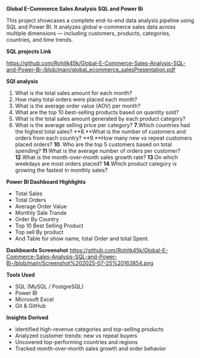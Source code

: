 **Global E-Commerce Sales Analysis SQL and Power Bi**

This project showcases a complete end-to-end data analysis pipeline using SQL and Power BI. It analyzes global e-commerce sales data across multiple dimensions — including customers, products, categories, countries, and time trends.

**SQL projects Link**

https://github.com/Rohitk45k/Global-E-Commerce-Sales-Analysis-SQL-and-Power-Bi-/blob/main/global_ecommerce_salesPresentation.pdf


**SQl analysis**

1. What is the total sales amount for each month?
2. How many total orders were placed each month? 
3. What is the average order value (AOV) per month? 
4. What are the top 10 best-selling products based on quantity sold? 
5. What is the total sales amount generated by each product category? 
6. What is the average selling price per category?
**7**.Which countries had the highest total sales?
**8.**What is the number of customers and orders from each country? 
**9.**How many new vs repeat customers placed orders?
**10**. Who are the top 5 customers based on total spending?
**11** What is the average number of orders per customer?
**12**.What is the month-over-month sales growth rate? 
**13**.On which weekdays are most orders placed? 
**14**.Which product category is growing the fastest in monthly sales?







**Power BI Dashboard Highlights**

- Total Sales
- Total Orders
- Average Order Value
- Monthly Sale Trande
- Order By Country
- Top 10 Best Selling Product
- Top sell By product
- And Table for show name, total Order and total Spent.


**Dashboards Screenshot**
https://github.com/Rohitk45k/Global-E-Commerce-Sales-Analysis-SQL-and-Power-Bi-/blob/main/Screenshot%202025-07-25%20163854.png



**Tools Used**

- SQL (MySQL / PostgreSQL)
- Power BI
- Microsoft Excel 
- Git & GitHub

**Insights Derived**
- Identified high-revenue categories and top-selling products
- Analyzed customer trends: new vs repeat buyers
- Uncovered top-performing countries and regions
- Tracked month-over-month sales growth and order behavior


 
